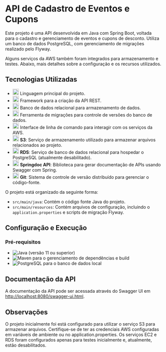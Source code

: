 # API de Cadastro de Eventos e Cupons

Este projeto é uma API desenvolvida em Java com Spring Boot, voltada para o cadastro e gerenciamento de eventos e cupons de desconto. Utiliza um banco de dados PostgreSQL, com gerenciamento de migrações realizado pelo Flyway.

Alguns serviços da AWS também foram integrados para armazenamento e testes. Abaixo, mais detalhes sobre a configuração e os recursos utilizados.

## Tecnologias Utilizadas

- <img src="https://img.shields.io/badge/-Java-ED8B00?style=for-the-badge&logo=java&logoColor=white" height="20"/> Linguagem principal do projeto.
- <img src="https://img.shields.io/badge/-Spring%20Boot-6DB33F?style=for-the-badge&logo=spring-boot&logoColor=white" height="20"/> Framework para a criação da API REST.
- <img src="https://img.shields.io/badge/-PostgreSQL-316192?style=for-the-badge&logo=postgresql&logoColor=white" height="20"/> Banco de dados relacional para armazenamento de dados.
- <img src="https://img.shields.io/badge/-Flyway-CC0200?style=for-the-badge&logo=flyway&logoColor=white" height="20"/> Ferramenta de migrações para controle de versões do banco de dados.
- <img src="https://img.shields.io/badge/-AWS%20CLI-FF9900?style=for-the-badge&logo=amazon-aws&logoColor=white" height="20"/> Interface de linha de comando para interagir com os serviços da AWS.
- <img src="https://img.shields.io/badge/-Amazon%20S3-569A31?style=for-the-badge&logo=amazon-s3&logoColor=white" height="20"/> **S3**: Serviço de armazenamento utilizado para armazenar arquivos relacionados ao projeto.
- <img src="https://img.shields.io/badge/-Amazon%20RDS-527FFF?style=for-the-badge&logo=amazon-rds&logoColor=white" height="20"/> **RDS**: Serviço de banco de dados relacional para hospedar o PostgreSQL (atualmente desabilitado).
- <img src="https://img.shields.io/badge/-Springdoc%20API-8A5B8A?style=for-the-badge&logo=spring&logoColor=white" height="20"/> **Springdoc API**: Biblioteca para gerar documentação de APIs usando Swagger com Spring.
- <img src="https://img.shields.io/badge/-Git-F05032?style=for-the-badge&logo=git&logoColor=white" height="20"/> **Git**: Sistema de controle de versão distribuído para gerenciar o código-fonte.


O projeto está organizado da seguinte forma:

- `src/main/java`: Contém o código fonte Java do projeto.
- `src/main/resources`: Contém arquivos de configuração, incluindo o `application.properties` e scripts de migração Flyway.

## Configuração e Execução

### Pré-requisitos

- ![Java](https://img.shields.io/badge/Java-ED8B00?style=for-the-badge&logo=java&logoColor=white) (versão 11 ou superior)
- ![Maven](https://img.shields.io/badge/Apache%20Maven-C71A36?style=for-the-badge&logo=apache-maven&logoColor=white) para o gerenciamento de dependências e build
- ![PostgreSQL](https://img.shields.io/badge/PostgreSQL-316192?style=for-the-badge&logo=postgresql&logoColor=white) para o banco de dados local

## Documentação da API

A documentação da API pode ser acessada através do Swagger UI em [http://localhost:8080/swagger-ui.html](http://localhost:8080/swagger-ui.html).


## Observações

O projeto inicialmente foi está configurado para utilizar o serviço S3 para armazenar arquivos. Certifique-se de ter as credenciais AWS configuradas em variáveis de ambiente ou no application.properties.
Os serviços EC2 e RDS foram configurados apenas para testes inicialmente e, atualmente, estão desabilitados.
